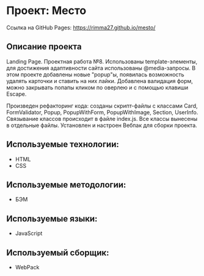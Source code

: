 # Проект: Место
Ссылка на GitHub Pages: https://rimma27.github.io/mesto/

## Описание проекта
Landing Page.
Проектная работа №8. 
Использованы template-элементы, для достижения адаптивности сайта использованы @media-запросы.
В этом проекте добавлены новые "popup"ы, появилась возможность удалять карточки и ставить на них лайки. 
Добавлена валидация форм, можно закрывать попапы кликом по оверлею и с помощью клавиши Escape.

Произведен рефакторинг кода: созданы скрипт-файлы с классами Card, FormValidator, Popup, PopupWithForm, PopupWithImage, Section, UserInfo. Cвязывание классов происходит в файле index.js. Все классы вынесены в отдельные файлы. 
Установлен и настроен Вебпак для сборки проекта.

## Используемые технологии:
* HTML
* CSS

## Используемые методологии:
 * БЭМ

## Используемые языки:
* JavaScript 

## Используемый сборщик:
* WebPack 